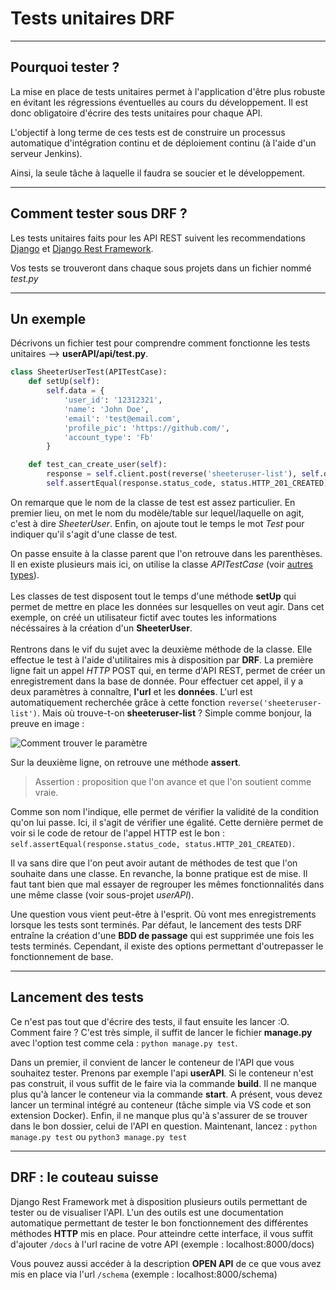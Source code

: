 # Tests unitaires DRF

_________
## Pourquoi tester ?

La mise en place de tests unitaires permet à l'application d'être plus robuste en évitant les régressions éventuelles au cours du développement. Il est donc obligatoire d'écrire des tests unitaires pour chaque API. 

L'objectif à long terme de ces tests est de construire un processus automatique d'intégration continu et de déploiement continu (à l'aide d'un serveur Jenkins).

Ainsi, la seule tâche à laquelle il faudra se soucier et le développement.


________
## Comment tester sous DRF ?

Les tests unitaires faits pour les API REST suivent les recommendations [Django](https://docs.djangoproject.com/fr/3.1/topics/testing/overview/) et [Django Rest Framework](https://www.django-rest-framework.org/api-guide/testing/).

Vos tests se trouveront dans chaque sous projets dans un fichier nommé *test.py*

________
## Un exemple

Décrivons un fichier test pour comprendre comment fonctionne les tests unitaires --> **userAPI/api/test.py**.

```python
class SheeterUserTest(APITestCase):
    def setUp(self):
        self.data = {
            'user_id': '12312321',
            'name': 'John Doe',
            'email': 'test@email.com',
            'profile_pic': 'https://github.com/',
            'account_type': 'Fb'
        }

    def test_can_create_user(self):
        response = self.client.post(reverse('sheeteruser-list'), self.data)
        self.assertEqual(response.status_code, status.HTTP_201_CREATED)
```

On remarque que le nom de la classe de test est assez particulier. En premier lieu, on met le nom du modèle/table sur lequel/laquelle on agit, c'est à dire *SheeterUser*. Enfin, on ajoute tout le temps le mot *Test* pour indiquer qu'il s'agit d'une classe de test.

On passe ensuite à la classe parent que l'on retrouve dans les parenthèses. Il en existe plusieurs mais ici, on utilise la classe *APITestCase* (voir [autres types](https://makina-corpus.com/blog/metier/2016/django-rest-framework-les-tests-partie-8)).
<br>
<br>
Les classes de test disposent tout le temps d'une méthode **setUp** qui permet de mettre en place les données sur lesquelles on veut agir. Dans cet exemple, on créé un utilisateur fictif avec toutes les informations nécéssaires à la création d'un **SheeterUser**.
<br>
<br>
Rentrons dans le vif du sujet avec la deuxième méthode de la classe. Elle effectue le test à l'aide d'utilitaires mis à disposition par **DRF**. La première ligne fait un appel *HTTP* POST qui, en terme d'API REST, permet de créer un enregistrement dans la base de donnée. Pour effectuer cet appel, il y a deux paramètres à connaître, **l'url** et les **données**. L'url est automatiquement recherchée grâce à cette fonction `reverse('sheeteruser-list')`. Mais où trouve-t-on **sheeteruser-list** ? Simple comme bonjour, la preuve en image :  

![Comment trouver le paramètre](https://media.giphy.com/media/48VOstyE6W0FRBaD70/giphy.gif)

Sur la deuxième ligne, on retrouve une méthode **assert**.
 > Assertion : proposition que l'on avance et que l'on soutient comme vraie.

Comme son nom l'indique, elle permet de vérifier la validité de la condition qu'on lui passe. Ici, il s'agit de vérifier une égalité. Cette dernière permet de voir si le code de retour de l'appel HTTP est le bon : `self.assertEqual(response.status_code, status.HTTP_201_CREATED)`.

Il va sans dire que l'on peut avoir autant de méthodes de test que l'on souhaite dans une classe. En revanche, la bonne pratique est de mise. Il faut tant bien que mal essayer de regrouper les mêmes fonctionnalités dans une même classe (voir sous-projet *userAPI*).

Une question vous vient peut-être à l'esprit. Où vont mes enregistrements lorsque les tests sont terminés. Par défaut, le lancement des tests DRF entraîne la création d'une **BDD de passage** qui est supprimée une fois les tests terminés. Cependant, il existe des options permettant d'outrepasser le fonctionnement de base.

_________
## Lancement des tests 

Ce n'est pas tout que d'écrire des tests, il faut ensuite les lancer :O. Comment faire ? C'est très simple, il suffit de lancer le fichier **manage.py** avec l'option test comme cela : `python manage.py test`.

Dans un premier, il convient de lancer le conteneur de l'API que vous souhaitez tester. Prenons par exemple l'api **userAPI**. Si le conteneur n'est pas construit, il vous suffit de le faire via la commande **build**. Il ne manque plus qu'à lancer le conteneur via la commande **start**. A présent, vous devez lancer un terminal intégré au conteneur (tâche simple via VS code et son extension Docker). Enfin, il ne manque plus qu'à s'assurer de se trouver dans le bon dossier, celui de l'API en question. Maintenant, lancez : `python manage.py test` ou `python3 manage.py test` 
_________
## DRF : le couteau suisse

Django Rest Framework met à disposition plusieurs outils permettant de tester ou de visualiser l'API. L'un des outils est une documentation automatique permettant de tester le bon fonctionnement des différentes méthodes **HTTP** mis en place. Pour atteindre cette interface, il vous suffit d'ajouter `/docs` à l'url racine de votre API (exemple : localhost:8000/docs)

Vous pouvez aussi accéder à la description **OPEN API** de ce que vous avez mis en place via l'url `/schema` (exemple : localhost:8000/schema)